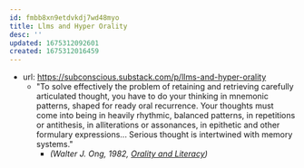 ```yaml
---
id: fmbb8xn9etdvkdj7wd48myo
title: Llms and Hyper Orality
desc: ''
updated: 1675312092601
created: 1675312016459
---
```


- url: https://subconscious.substack.com/p/llms-and-hyper-orality
  - "To solve effectively the problem of retaining and retrieving carefully articulated thought, you have to do your thinking in mnemonic patterns, shaped for ready oral recurrence. Your thoughts must come into being in heavily rhythmic, balanced patterns, in repetitions or antithesis, in alliterations or assonances, in epithetic and other formulary expressions... Serious thought is intertwined with memory systems."
    - _(Walter J. Ong, 1982, [Orality and Literacy](https://www.amazon.com/Orality-Literacy-30th-Anniversary-Accents/dp/0415538386))_
